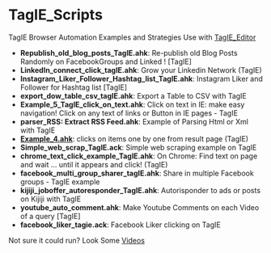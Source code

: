 # TagIE_Scripts
TagIE Browser Automation Examples and Strategies
Use with <a href="https://github.com/adegard/TagIE.ahk/">TagIE_Editor</a>


<ul>
<li><b>Republish_old_blog_posts_TagIE.ahk</b>: Re-publish old Blog Posts Randomly on FacebookGroups and Linked ! [TagIE]</li>
<li><b>LinkedIn_connect_click_tagIE.ahk</b>: Grow your Linkedin Network (TagIE)</li>
<li><b>Instagram_Liker_Follower_Hashtag_list_TagIE.ahk</b>: Instagram Liker and Follower for Hashtag list [TagIE]</li>
<li><b>export_dow_table_csv_tagIE.ahk</b>: Export a Table to CSV with TagIE</li>
<li><b>Example_5_TagIE_click_on_text.ahk</b>: Click on text in IE: make easy navigation! Click on any text of links or Button in IE pages - TagIE</li>
<li><b>parser_RSS: Extract RSS Feed.ahk</b>: Example of Parsing Html or Xml with TagIE</li>
<li><b><a href="https://raw.githubusercontent.com/adegard/TagIE_Scripts/master/Example_4.ahk">Example_4.ahk</a></b>: clicks on items one by one from result page (TagIE)</li>
<li><b>Simple_web_scrap_TagIE.ack</b>: Simple web scraping example on TagIE</li>
<li><b>chrome_text_click_example_TagIE.ahk</b>: On Chrome: Find text on page and wait ... until it appears and click! (TagIE)</li>
<li><b>facebook_multi_group_sharer_tagIE.ahk</b>: Share in multiple Facebook groups - TagIE example</li>
<li><b>kijiji_joboffer_autoresponder_TagIE.ahk</b>: Autorisponder to ads or posts on Kijiji with TagIE</li>
<li><b>youtube_auto_comment.ahk</b>: Make Youtube Comments on each Video of a query [TagIE]</li>
<li><b>facebook_liker_tagie.ack</b>: Facebook Liker clicking on TagIE</li>
</ul>  


Not sure it could run? Look Some <a href="https://www.youtube.com/channel/UCj_yWYv_K-WJ4PARgEzP07Q/videos" rel="nofollow">Videos</a>
